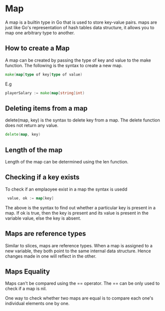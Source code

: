 # Map

A map is a builtin type in Go that is used to store key-value pairs.
maps are just like Go's representation of hash tables data structure, it allows you to map one arbitrary type to another.

## How to create a Map

A map can be created by passing the type of key and value to the make function. The following is the syntax to create a new map.

```Go
make(map[type of key]type of value)
```

E.g

```Go
playerSalary := make(map[string]int)
```

## Deleting items from a map

delete(map, key) is the syntax to delete key from a map. The delete function does not return any value.

```Go
delete(map, key)
```

## Length of the map

Length of the map can be determined using the len function.

## Checking if a key exists

To check if an emplaoyee exist in a map the syntax is usedd

```Go
 value, ok := map[key]
```

The above is the syntax to find out whether a particular key is present in a map. If ok is true, then the key is present and its value is present in the variable value, else the key is absent.

## Maps are reference types

Similar to slices, maps are reference types. When a map is assigned to a new variable, they both point to the same internal data structure. Hence changes made in one will reflect in the other.

## Maps Equality

Maps can't be compared using the == operator. The == can be only used to check if a map is nil.

One way to check whether two maps are equal is to compare each one's individual elements one by one.
